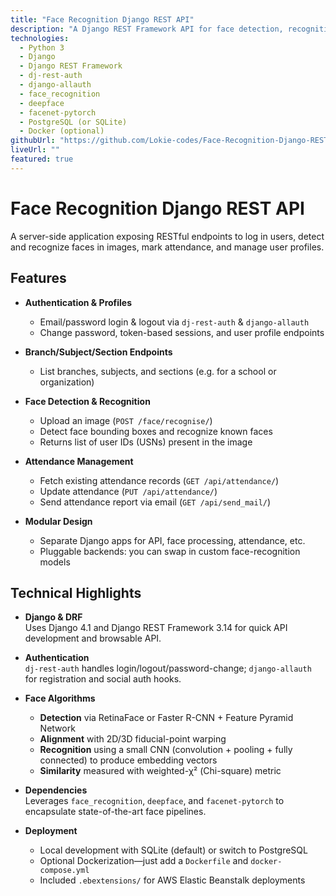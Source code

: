 ```yaml
---
title: "Face Recognition Django REST API"
description: "A Django REST Framework API for face detection, recognition, attendance marking, and user/profile management."
technologies:
  - Python 3
  - Django
  - Django REST Framework
  - dj-rest-auth
  - django-allauth
  - face_recognition
  - deepface
  - facenet-pytorch
  - PostgreSQL (or SQLite)
  - Docker (optional)
githubUrl: "https://github.com/Lokie-codes/Face-Recognition-Django-REST-API"
liveUrl: ""
featured: true
---
```


# Face Recognition Django REST API

A server-side application exposing RESTful endpoints to log in users, detect and recognize faces in images, mark attendance, and manage user profiles.

## Features

- **Authentication & Profiles**  
  - Email/password login & logout via `dj-rest-auth` & `django-allauth`  
  - Change password, token-based sessions, and user profile endpoints

- **Branch/Subject/Section Endpoints**  
  - List branches, subjects, and sections (e.g. for a school or organization)  

- **Face Detection & Recognition**  
  - Upload an image (`POST /face/recognise/`)  
  - Detect face bounding boxes and recognize known faces  
  - Returns list of user IDs (USNs) present in the image

- **Attendance Management**  
  - Fetch existing attendance records (`GET /api/attendance/`)  
  - Update attendance (`PUT /api/attendance/`)  
  - Send attendance report via email (`GET /api/send_mail/`)

- **Modular Design**  
  - Separate Django apps for API, face processing, attendance, etc.  
  - Pluggable backends: you can swap in custom face-recognition models

## Technical Highlights

- **Django & DRF**  
  Uses Django 4.1 and Django REST Framework 3.14 for quick API development and browsable API.

- **Authentication**  
  `dj-rest-auth` handles login/logout/password-change; `django-allauth` for registration and social auth hooks.

- **Face Algorithms**  
  - **Detection** via RetinaFace or Faster R-CNN + Feature Pyramid Network  
  - **Alignment** with 2D/3D fiducial-point warping  
  - **Recognition** using a small CNN (convolution + pooling + fully connected) to produce embedding vectors  
  - **Similarity** measured with weighted-χ² (Chi-square) metric

- **Dependencies**  
  Leverages `face_recognition`, `deepface`, and `facenet-pytorch` to encapsulate state-of-the-art face pipelines.

- **Deployment**  
  - Local development with SQLite (default) or switch to PostgreSQL  
  - Optional Dockerization—just add a `Dockerfile` and `docker-compose.yml`  
  - Included `.ebextensions/` for AWS Elastic Beanstalk deployments  
